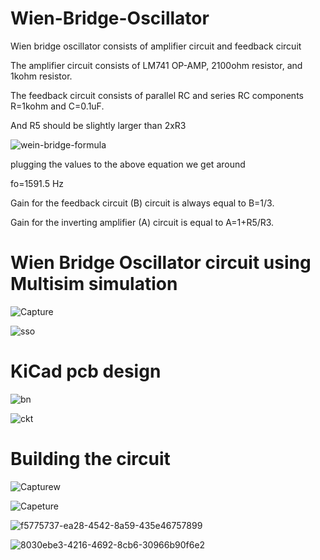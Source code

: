 # Wien-Bridge-Oscillator

Wien bridge oscillator consists of amplifier circuit and feedback circuit

The amplifier circuit consists of LM741 OP-AMP, 2100ohm resistor, and 1kohm resistor.

The feedback circuit consists of parallel RC and series RC components R=1kohm and C=0.1uF.

And R5 should be slightly larger than 2xR3

![wein-bridge-formula](https://user-images.githubusercontent.com/108411357/198380865-4a84cdd8-2c2a-499d-b858-fedbf84cffd3.png)



plugging the values to the above equation we get around

fo=1591.5 Hz

Gain for the feedback circuit (B) circuit is always equal to B=1/3.

Gain for the inverting amplifier (A) circuit is equal to A=1+R5/R3.

# Wien Bridge Oscillator circuit using Multisim simulation

![Capture](https://user-images.githubusercontent.com/108411357/198381957-079ecd65-4bc2-4231-bb3a-d0a1afe40294.PNG)


![sso](https://user-images.githubusercontent.com/108411357/198382598-5f7bdf37-ada1-4374-abd4-f655a21f7217.PNG)


# KiCad pcb design

![bn](https://user-images.githubusercontent.com/108411357/198382957-20daf183-ed38-4832-85a1-1c1dd2cb401e.PNG)

![ckt](https://user-images.githubusercontent.com/108411357/198382988-bb679a71-ae13-458f-a3d9-daa641377476.PNG)

# Building the circuit 

![Capturew](https://user-images.githubusercontent.com/108411357/198387280-a48b5caa-6962-485c-b440-b46db3c372e2.PNG)

![Capeture](https://user-images.githubusercontent.com/108411357/198387409-c9b7a275-ef77-4216-aa36-d94e00c4cd81.PNG)


![f5775737-ea28-4542-8a59-435e46757899](https://user-images.githubusercontent.com/108411357/198386607-0053d917-74bd-47bc-a4b5-1e6f34e4ff5d.jpg)

![8030ebe3-4216-4692-8cb6-30966b90f6e2](https://user-images.githubusercontent.com/108411357/198386626-81e8e917-6085-46df-a5d6-29c4bcdf8dae.jpg)


